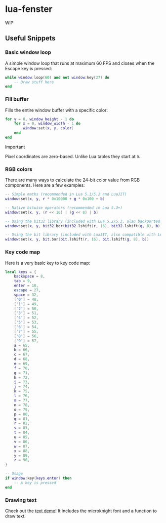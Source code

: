 # lua-fenster

WIP

## Useful Snippets

### Basic window loop
A simple window loop that runs at maximum 60 FPS and closes when the Escape key
is pressed:
```lua
while window:loop(60) and not window:key(27) do
    -- Draw stuff here
end 
```

### Fill buffer
Fills the entire window buffer with a specific color:
```lua
for y = 0, window_height - 1 do
    for x = 0, window_width - 1 do
        window:set(x, y, color)
    end
end
```
> [!IMPORTANT]
> Pixel coordinates are zero-based. Unlike Lua tables they start at `0`.

### RGB colors
There are many ways to calculate the 24-bit color value from RGB components.
Here are a few examples:
```lua
-- Simple maths (recommended in Lua 5.1/5.2 and LuaJIT)
window:set(x, y, r * 0x10000 + g * 0x100 + b)

-- Native bitwise operators (recommended in Lua 5.3+)
window:set(x, y, (r << 16) | (g << 8) | b)

-- Using the bit32 library (included with Lua 5.2/5.3, also backported to Lua 5.1)
window:set(x, y, bit32.bor(bit32.lshift(r, 16), bit32.lshift(g, 8), b))

-- Using the bit library (included with LuaJIT, also compatible with Lua 5.1/5.2)
window:set(x, y, bit.bor(bit.lshift(r, 16), bit.lshift(g, 8), b))
```

### Key code map
Here is a very basic key to key code map:
```lua
local keys = {
	backspace = 8,
	tab = 9,
	enter = 10,
	escape = 27,
	space = 32,
	['0'] = 48,
	['1'] = 49,
	['2'] = 50,
	['3'] = 51,
	['4'] = 52,
	['5'] = 53,
	['6'] = 54,
	['7'] = 55,
	['8'] = 56,
	['9'] = 57,
	a = 65,
	b = 66,
	c = 67,
	d = 68,
	e = 69,
	f = 70,
	g = 71,
	h = 72,
	i = 73,
	j = 74,
	k = 75,
	l = 76,
	m = 77,
	n = 78,
	o = 79,
	p = 80,
	q = 81,
	r = 82,
	s = 83,
	t = 84,
	u = 85,
	v = 86,
	w = 87,
	x = 88,
	y = 89,
	z = 90,
}

-- Usage
if window:key(keys.enter) then
    -- A key is pressed
end 
```

### Drawing text
Check out the [text demo](./demos/text.lua)!
It includes the microknight font and a function to draw text.
